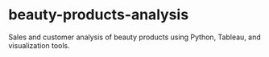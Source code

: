 # beauty-products-analysis
Sales and customer analysis of beauty products using Python, Tableau, and visualization tools.
